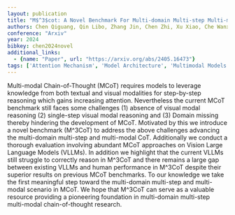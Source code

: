 ```yaml
---
layout: publication
title: "M$^3$cot: A Novel Benchmark For Multi-domain Multi-step Multi-modal Chain-of-thought"
authors: Chen Qiguang, Qin Libo, Zhang Jin, Chen Zhi, Xu Xiao, Che Wanxiang
conference: "Arxiv"
year: 2024
bibkey: chen2024novel
additional_links:
  - {name: "Paper", url: "https://arxiv.org/abs/2405.16473"}
tags: ['Attention Mechanism', 'Model Architecture', 'Multimodal Models', 'RAG']
---
```

Multi-modal Chain-of-Thought (MCoT) requires models to leverage knowledge from both textual and visual modalities for step-by-step reasoning which gains increasing attention. Nevertheless the current MCoT benchmark still faces some challenges (1) absence of visual modal reasoning (2) single-step visual modal reasoning and (3) Domain missing thereby hindering the development of MCoT. Motivated by this we introduce a novel benchmark (M^3CoT) to address the above challenges advancing the multi-domain multi-step and multi-modal CoT. Additionally we conduct a thorough evaluation involving abundant MCoT approaches on Vision Large Language Models (VLLMs). In addition we highlight that the current VLLMs still struggle to correctly reason in M^3CoT and there remains a large gap between existing VLLMs and human performance in M^3CoT despite their superior results on previous MCoT benchmarks. To our knowledge we take the first meaningful step toward the multi-domain multi-step and multi-modal scenario in MCoT. We hope that M^3CoT can serve as a valuable resource providing a pioneering foundation in multi-domain multi-step multi-modal chain-of-thought research.
